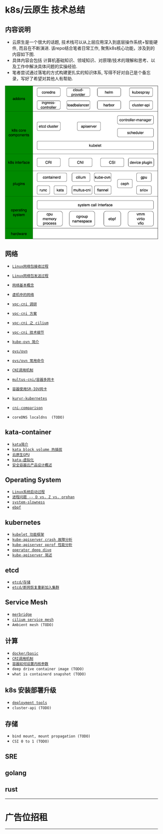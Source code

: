 # k8s/云原生 技术总结


## 内容说明

- 云原生是一个很大的话题, 技术栈可以从上层应用深入到底层操作系统+智能硬件, 而且在不断演进. 该repo结合笔者日常工作, 聚焦k8s核心功能，涉及到的内容如下图.
- 具体内容会包括 计算机基础知识、领域知识、对原理/技术的理解和思考、以及工作中解决具体问题的实操经验.
- 笔者尝试通过落笔的方式构建更扎实的知识体系, 写得不好对自己是个备忘录，写好了希望对其他人有帮助.

![k8s-stacks](pics/k8s-stacks.png)

## 网络
- [`Linux网络包接收过程`](network/RX.md)
- [`Linux网络包发送过程`](network/TX.md)
- [`网络基本概念`](network/network-basic.md)
- [`虚机中的网络`](network/network-in-vm.md)

  
- [`vpc-cni 调研`](network/vpc-cni-1.md)
- [`vpc-cni 方案`](network/vpc-cni-2.md)
- [`vpc-cni 之 cilium`](network/cilium.md)
- [`vpc-cni 技术细节`](network/vpc-cni-3.md)


- [`kube-ovn 简介`](network/kube-ovn.md)
- [`ovs/ovn`](network/ovn.md)
- [`ovs/ovn 常用命令`](network/ovn-cheat-sheet.md)

  
- [`CNI调用机制`](network/CNI.md)
- [`multus-cni/容器多网卡`](network/multiple-cni.md)
- [`容器使用SR-IOV网卡`](network/sriov.md)
- [`kuryr-kubernetes`](network/kuryr.md)
- [`cni-comparison`](network/cni-comparison.md)  
- `coreDNS localdns  (TODO)`

## kata-container
- [`kata简介`](kata-container/kata-container.md)
- [`kata block volume 热插拔`](kata-container/hot-plug.md)
- [`云原生GPU`](kata-container/GPU.md)
- [`kata-虚拟化`](kata-container/virtualization.md)
- [`安全容器云产品设计概述`](kata-container/ecr.md)


## Operating System
- [`Linux系统启动过程`](operating-system/linux-startup.md)
- [`进程问题 -- D vs. Z vs. orphan`](operating-system/process.md)
- [`system-slowness`](operating-system/system-slowness.md)
- [`ebpf`](network/ebpf.md)


## kubernetes
- [`kubelet 功能框架`](kubernetes/kubelet/startup.md)
- [`kube-apiserver crash 故障分析`](kubernetes/kube-apiserver-crash.md)
- [`kube-apiserver pprof 性能分析`](kubernetes/kube-apiserver-pprof.md)
- [`operator deep dive`](kubernetes/operator.md)  
- [`kube-apiserver 简述`](kubernetes/kube-apiserver.md)


## etcd
- [`etcd/存储`](etcd/storage.md)
- [`etcd/断网恢复重新加入集群`](etcd/rejoin.md)


## Service Mesh
- [`merbridge`](service-mesh/merbridge.md)
- [`cilium service mesh`](service-mesh/cilium-service-mesh.md)
- `Ambient mesh (TODO)`


## 计算
- [`docker/basic`](docker/basic)
- [`CRI调用机制`](compute/ContainerRuntime.md)
- [`容器如何设置内核参数`](compute/sysctls.md)
- `deep drive container image (TODO)`
- `what is containerd snapshot (TODO)`


## k8s 安装部署升级
- [`deployment tools`](cluster-lifecycle)
- `cluster-api (TODO)`

## 存储
- `bind mount, mount propagation (TODO)`
- `CSI 0 to 1 (TODO)`

## SRE
## golang
## rust

*********************************
# 广告位招租
*********************************